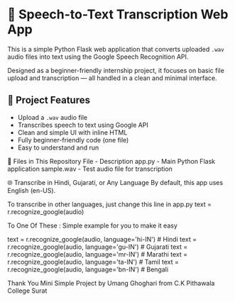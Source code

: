# 🎤 Speech-to-Text Transcription Web App

This is a simple Python Flask web application that converts uploaded `.wav` audio files into text using the Google Speech Recognition API.

Designed as a beginner-friendly internship project, it focuses on basic file upload and transcription — all handled in a clean and minimal interface.

## 📌 Project Features

- Upload a `.wav` audio file
- Transcribes speech to text using Google API
- Clean and simple UI with inline HTML
- Fully beginner-friendly code (one file)
- Easy to understand and run

📁 Files in This Repository
File	 -  Description
app.py - 	Main Python Flask application
sample.wav -	Test audio file for transcription

🌐 Transcribe in Hindi, Gujarati, or Any Language
By default, this app uses English (en-US).

To transcribe in other languages, just change this line in app.py
text = r.recognize_google(audio)

To One Of These : Simple example for you to make it easy 

text = r.recognize_google(audio, language='hi-IN')  # Hindi
text = r.recognize_google(audio, language='gu-IN')  # Gujarati
text = r.recognize_google(audio, language='mr-IN')  # Marathi
text = r.recognize_google(audio, language='ta-IN')  # Tamil
text = r.recognize_google(audio, language='bn-IN')  # Bengali


Thank You Mini Simple Project by Umang Ghoghari from C.K Pithawala College Surat 







